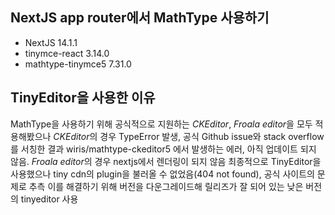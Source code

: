 ## NextJS app router에서 MathType 사용하기

- NextJS 14.1.1
- tinymce-react 3.14.0
- mathtype-tinymce5 7.31.0

## TinyEditor을 사용한 이유

MathType을 사용하기 위해 공식적으로 지원하는 _CKEditor_, *Froala editor*을 모두 적용해봤으나
*CKEditor*의 경우 TypeError 발생, 공식 Github issue와 stack overflow를 서칭한 결과 wiris/mathtype-ckeditor5 에서 발생하는 에러, 아직 업데이트 되지 않음.
*Froala editor*의 경우 nextjs에서 렌더링이 되지 않음
최종적으로 TinyEditor을 사용했으나 tiny cdn의 plugin을 불러올 수 없었음(404 not found), 공식 사이트의 문제로 추측
이를 해결하기 위해 버전을 다운그레이드해 릴리즈가 잘 되어 있는 낮은 버전의 tinyeditor 사용
